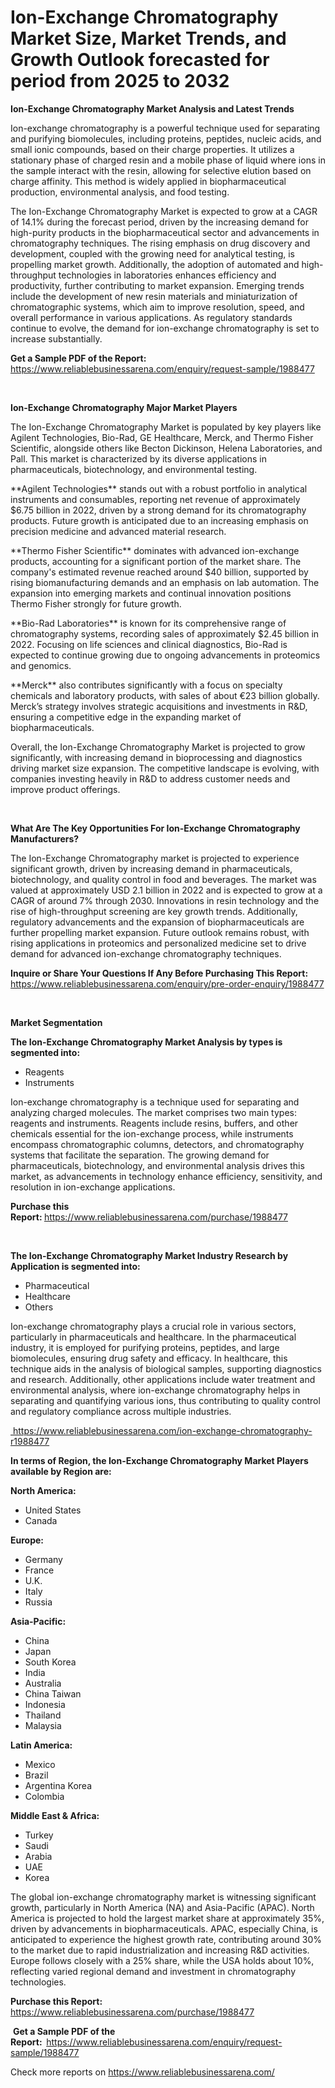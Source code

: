 <p><h1>Ion-Exchange Chromatography Market Size, Market Trends, and Growth Outlook forecasted for period from 2025 to 2032</h1></p><p><strong>Ion-Exchange Chromatography Market Analysis and Latest Trends</strong></p>
<p><p>Ion-exchange chromatography is a powerful technique used for separating and purifying biomolecules, including proteins, peptides, nucleic acids, and small ionic compounds, based on their charge properties. It utilizes a stationary phase of charged resin and a mobile phase of liquid where ions in the sample interact with the resin, allowing for selective elution based on charge affinity. This method is widely applied in biopharmaceutical production, environmental analysis, and food testing.</p><p>The Ion-Exchange Chromatography Market is expected to grow at a CAGR of 14.1% during the forecast period, driven by the increasing demand for high-purity products in the biopharmaceutical sector and advancements in chromatography techniques. The rising emphasis on drug discovery and development, coupled with the growing need for analytical testing, is propelling market growth. Additionally, the adoption of automated and high-throughput technologies in laboratories enhances efficiency and productivity, further contributing to market expansion. Emerging trends include the development of new resin materials and miniaturization of chromatographic systems, which aim to improve resolution, speed, and overall performance in various applications. As regulatory standards continue to evolve, the demand for ion-exchange chromatography is set to increase substantially.</p></p>
<p><strong>Get a Sample PDF of the Report:&nbsp;</strong> <a href="https://www.reliablebusinessarena.com/enquiry/request-sample/1988477?utm_campaign=1892&utm_medium=2&utm_source=Github&utm_content=ia&utm_term=15012025&utm_id=ion-exchange-chromatography">https://www.reliablebusinessarena.com/enquiry/request-sample/1988477</a></p>
<p>&nbsp;</p>
<p><strong>Ion-Exchange Chromatography Major Market Players</strong></p>
<p><p>The Ion-Exchange Chromatography Market is populated by key players like Agilent Technologies, Bio-Rad, GE Healthcare, Merck, and Thermo Fisher Scientific, alongside others like Becton Dickinson, Helena Laboratories, and Pall. This market is characterized by its diverse applications in pharmaceuticals, biotechnology, and environmental testing.</p><p>**Agilent Technologies** stands out with a robust portfolio in analytical instruments and consumables, reporting net revenue of approximately $6.75 billion in 2022, driven by a strong demand for its chromatography products. Future growth is anticipated due to an increasing emphasis on precision medicine and advanced material research.</p><p>**Thermo Fisher Scientific** dominates with advanced ion-exchange products, accounting for a significant portion of the market share. The company's estimated revenue reached around $40 billion, supported by rising biomanufacturing demands and an emphasis on lab automation. The expansion into emerging markets and continual innovation positions Thermo Fisher strongly for future growth.</p><p>**Bio-Rad Laboratories** is known for its comprehensive range of chromatography systems, recording sales of approximately $2.45 billion in 2022. Focusing on life sciences and clinical diagnostics, Bio-Rad is expected to continue growing due to ongoing advancements in proteomics and genomics.</p><p>**Merck** also contributes significantly with a focus on specialty chemicals and laboratory products, with sales of about €23 billion globally. Merck’s strategy involves strategic acquisitions and investments in R&D, ensuring a competitive edge in the expanding market of biopharmaceuticals.</p><p>Overall, the Ion-Exchange Chromatography Market is projected to grow significantly, with increasing demand in bioprocessing and diagnostics driving market size expansion. The competitive landscape is evolving, with companies investing heavily in R&D to address customer needs and improve product offerings.</p></p>
<p>&nbsp;</p>
<p><strong>What Are The Key Opportunities For Ion-Exchange Chromatography Manufacturers?</strong></p>
<p><p>The Ion-Exchange Chromatography market is projected to experience significant growth, driven by increasing demand in pharmaceuticals, biotechnology, and quality control in food and beverages. The market was valued at approximately USD 2.1 billion in 2022 and is expected to grow at a CAGR of around 7% through 2030. Innovations in resin technology and the rise of high-throughput screening are key growth trends. Additionally, regulatory advancements and the expansion of biopharmaceuticals are further propelling market expansion. Future outlook remains robust, with rising applications in proteomics and personalized medicine set to drive demand for advanced ion-exchange chromatography techniques.</p></p>
<p><strong>Inquire or Share Your Questions If Any Before Purchasing This Report:</strong> <a href="https://www.reliablebusinessarena.com/enquiry/pre-order-enquiry/1988477?utm_campaign=1892&utm_medium=2&utm_source=Github&utm_content=ia&utm_term=15012025&utm_id=ion-exchange-chromatography">https://www.reliablebusinessarena.com/enquiry/pre-order-enquiry/1988477</a></p>
<p>&nbsp;</p>
<p><strong>Market Segmentation</strong></p>
<p><strong>The Ion-Exchange Chromatography Market Analysis by types is segmented into:</strong></p>
<p><ul><li>Reagents</li><li>Instruments</li></ul></p>
<p><p>Ion-exchange chromatography is a technique used for separating and analyzing charged molecules. The market comprises two main types: reagents and instruments. Reagents include resins, buffers, and other chemicals essential for the ion-exchange process, while instruments encompass chromatographic columns, detectors, and chromatography systems that facilitate the separation. The growing demand for pharmaceuticals, biotechnology, and environmental analysis drives this market, as advancements in technology enhance efficiency, sensitivity, and resolution in ion-exchange applications.</p></p>
<p><strong>Purchase this Report:&nbsp;</strong><a href="https://www.reliablebusinessarena.com/purchase/1988477?utm_campaign=1892&utm_medium=2&utm_source=Github&utm_content=ia&utm_term=15012025&utm_id=ion-exchange-chromatography">https://www.reliablebusinessarena.com/purchase/1988477</a></p>
<p>&nbsp;</p>
<p><strong>The Ion-Exchange Chromatography Market Industry Research by Application is segmented into:</strong></p>
<p><ul><li>Pharmaceutical</li><li>Healthcare</li><li>Others</li></ul></p>
<p><p>Ion-exchange chromatography plays a crucial role in various sectors, particularly in pharmaceuticals and healthcare. In the pharmaceutical industry, it is employed for purifying proteins, peptides, and large biomolecules, ensuring drug safety and efficacy. In healthcare, this technique aids in the analysis of biological samples, supporting diagnostics and research. Additionally, other applications include water treatment and environmental analysis, where ion-exchange chromatography helps in separating and quantifying various ions, thus contributing to quality control and regulatory compliance across multiple industries.</p></p>
<p><a href="https://www.reliablebusinessarena.com/ion-exchange-chromatography-r1988477?utm_campaign=1892&utm_medium=2&utm_source=Github&utm_content=ia&utm_term=15012025&utm_id=ion-exchange-chromatography">&nbsp;https://www.reliablebusinessarena.com/ion-exchange-chromatography-r1988477</a></p>
<p><strong>In terms of Region, the Ion-Exchange Chromatography Market Players available by Region are:</strong></p>
<p>
    <p> <strong> North America: </strong>
        <ul>
            <li>United States</li>
            <li>Canada</li>
        </ul>
        </p> 
    <p> <strong> Europe: </strong>
        <ul>
            <li>Germany</li>
            <li>France</li>
            <li>U.K.</li>
            <li>Italy</li>
            <li>Russia</li>
        </ul>
        </p> 
    <p> <strong> Asia-Pacific: </strong>
        <ul>
            <li>China</li>
            <li>Japan</li>
            <li>South Korea</li>
            <li>India</li>
            <li>Australia</li>
            <li>China Taiwan</li>
            <li>Indonesia</li>
            <li>Thailand</li>
            <li>Malaysia</li>
        </ul>
        </p> 
    <p> <strong> Latin America: </strong>
        <ul>
            <li>Mexico</li>
            <li>Brazil</li>
            <li>Argentina Korea</li>
            <li>Colombia</li>
        </ul>
        </p> 
    <p> <strong> Middle East & Africa: </strong>
        <ul>
            <li>Turkey</li>
            <li>Saudi</li>
            <li>Arabia</li>
            <li>UAE</li>
            <li>Korea</li>
        </ul>
    </p>
    </p>
<p><p>The global ion-exchange chromatography market is witnessing significant growth, particularly in North America (NA) and Asia-Pacific (APAC). North America is projected to hold the largest market share at approximately 35%, driven by advancements in biopharmaceuticals. APAC, especially China, is anticipated to experience the highest growth rate, contributing around 30% to the market due to rapid industrialization and increasing R&D activities. Europe follows closely with a 25% share, while the USA holds about 10%, reflecting varied regional demand and investment in chromatography technologies.</p></p>
<p><strong>Purchase this Report: </strong><a href="https://www.reliablebusinessarena.com/purchase/1988477?utm_campaign=1892&utm_medium=2&utm_source=Github&utm_content=ia&utm_term=15012025&utm_id=ion-exchange-chromatography">https://www.reliablebusinessarena.com/purchase/1988477</a></p>
<p>&nbsp;<strong>Get a Sample PDF of the Report:&nbsp;&nbsp;</strong><a href="https://www.reliablebusinessarena.com/enquiry/request-sample/1988477?utm_campaign=1892&utm_medium=2&utm_source=Github&utm_content=ia&utm_term=15012025&utm_id=ion-exchange-chromatography">https://www.reliablebusinessarena.com/enquiry/request-sample/1988477</a></p>
<p><strong></strong></p>
<p>Check more reports on <a href="https://www.reliablebusinessarena.com/?utm_campaign=1892&utm_medium=2&utm_source=Github&utm_content=ia&utm_term=15012025&utm_id=ion-exchange-chromatography">https://www.reliablebusinessarena.com/</a></p>